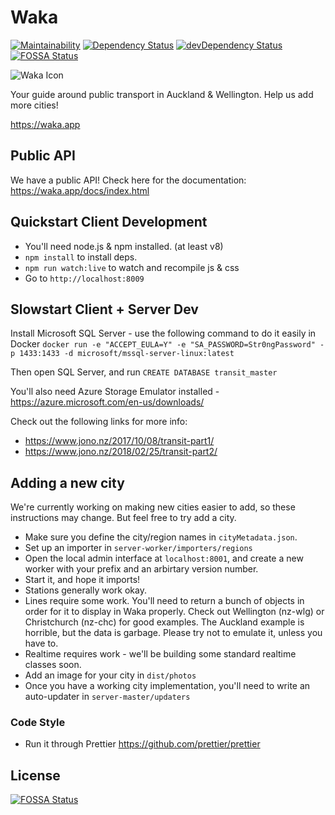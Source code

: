 # Waka

[![Maintainability](https://api.codeclimate.com/v1/badges/bf59f49c861eee7e624e/maintainability)](https://codeclimate.com/github/consindo/waka/maintainability)
[![Dependency Status](https://david-dm.org/consindo/waka.svg?theme=shields.io)](https://david-dm.org/consindo/waka)
[![devDependency Status](https://david-dm.org/consindo/waka/dev-status.svg?theme=shields.io)](https://david-dm.org/consindo/waka#info=devDependencies)
[![FOSSA Status](https://app.fossa.io/api/projects/git%2Bgithub.com%2Fdymajo%2Fwaka.svg?type=shield)](https://app.fossa.io/projects/git%2Bgithub.com%2Fdymajo%2Fwaka?ref=badge_shield)

![Waka Icon](https://raw.githubusercontent.com/consindo/waka/master/dist/branding/launcher-icon-3x.png)

Your guide around public transport in Auckland & Wellington. Help us add more cities!

<https://waka.app>

## Public API

We have a public API! Check here for the documentation: <https://waka.app/docs/index.html>

## Quickstart Client Development

- You'll need node.js & npm installed. (at least v8)
- `npm install` to install deps.
- `npm run watch:live` to watch and recompile js & css
- Go to `http://localhost:8009`

## Slowstart Client + Server Dev

Install Microsoft SQL Server - use the following command to do it easily in Docker
`docker run -e "ACCEPT_EULA=Y" -e "SA_PASSWORD=Str0ngPassword" -p 1433:1433 -d microsoft/mssql-server-linux:latest`

Then open SQL Server, and run `CREATE DATABASE transit_master`

You'll also need Azure Storage Emulator installed - https://azure.microsoft.com/en-us/downloads/

Check out the following links for more info:

- <https://www.jono.nz/2017/10/08/transit-part1/>
- <https://www.jono.nz/2018/02/25/transit-part2/>

## Adding a new city

We're currently working on making new cities easier to add, so these instructions may change. But feel free to try add a city.

- Make sure you define the city/region names in `cityMetadata.json`.
- Set up an importer in `server-worker/importers/regions`
- Open the local admin interface at `localhost:8001`, and create a new worker with your prefix and an arbirtary version number.
- Start it, and hope it imports!
- Stations generally work okay.
- Lines require some work. You'll need to return a bunch of objects in order for it to display in Waka properly. Check out Wellington (nz-wlg) or Christchurch (nz-chc) for good examples. The Auckland example is horrible, but the data is garbage. Please try not to emulate it, unless you have to.
- Realtime requires work - we'll be building some standard realtime classes soon.
- Add an image for your city in `dist/photos`
- Once you have a working city implementation, you'll need to write an auto-updater in `server-master/updaters`

### Code Style

- Run it through Prettier <https://github.com/prettier/prettier>

## License

[![FOSSA Status](https://app.fossa.io/api/projects/git%2Bgithub.com%2Fdymajo%2Fwaka.svg?type=large)](https://app.fossa.io/projects/git%2Bgithub.com%2Fdymajo%2Fwaka?ref=badge_large)
